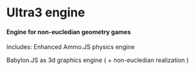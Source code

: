 # Ultra3 engine
#### Engine for non-eucledian geometry games
Includes:
Enhanced Ammo.JS physics engine

Babylon.JS as 3d graphics engine ( + non-eucledian realization )